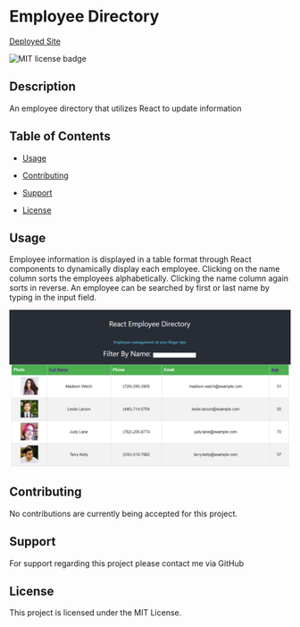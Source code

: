 # Employee Directory

[Deployed Site](https://employeedirectoryreactjs.herokuapp.com/)
  
![MIT license badge](https://img.shields.io/badge/License-MIT-green)

## Description

An employee directory that utilizes React to update information

## Table of Contents
  
*  [Usage](#usage)

*  [Contributing](#contributing)

*  [Support](#support)

*  [License](#license)

## Usage

Employee information is displayed in a table format through React components to dynamically display each employee. Clicking on the name column sorts the employees alphabetically. Clicking the name column again sorts in reverse. An employee can be searched by first or last name by typing in the input field.

![main page example](./documents/example-1.PNG)

## Contributing

No contributions are currently being accepted for this project.

## Support

For support regarding this project please contact me via GitHub

## License

This project is licensed under the MIT License.
